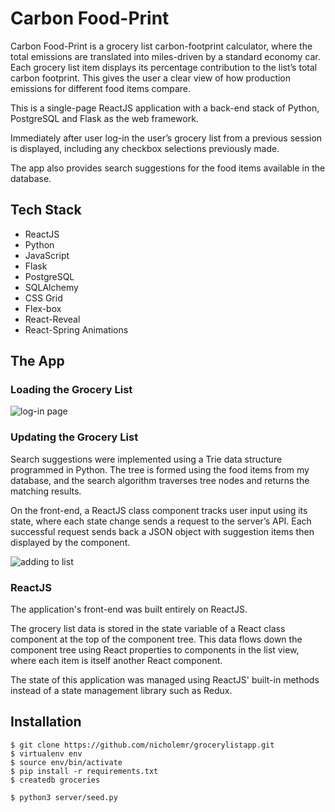 # Carbon Food-Print

Carbon Food-Print is a grocery list carbon-footprint calculator, where the total emissions are translated into miles-driven by a standard economy car. Each grocery list item displays its percentage contribution to the list’s total carbon footprint. This gives the user a clear view of how production emissions for different food items compare. 

This is a single-page ReactJS application with a back-end stack of Python, PostgreSQL and Flask as the web framework.

Immediately after user log-in the user’s grocery list from a previous session is displayed, including any checkbox selections previously made. 

The app also provides search suggestions for the food items available in the database. 

## Tech Stack
- ReactJS
- Python
- JavaScript
- Flask
- PostgreSQL
- SQLAlchemy
- CSS Grid
- Flex-box
- React-Reveal
- React-Spring Animations

## The App
### Loading the Grocery List

![log-in page](https://github.com/nicholemr/grocerylistapp/blob/master/READme/login.gif)


### Updating the Grocery List

Search suggestions were implemented using a Trie data structure programmed in Python. The tree is formed using the food items from my database, and the search algorithm traverses tree nodes and returns the matching results.

On the front-end, a ReactJS class component tracks user input using its state, where each state change sends a request to the server’s API. Each successful request sends back a JSON object with suggestion items then displayed by the component.


![adding to list](https://github.com/nicholemr/grocerylistapp/blob/master/READme/addingItems.gif)

### ReactJS

The application's front-end was built entirely on ReactJS.

The grocery list data is stored in the state variable of a React class component at the top of the component tree. This data flows down the component tree using React properties to components in the list view, where each item is itself another React component. 

The state of this application was managed using ReactJS' built-in methods instead of a state management library such as Redux.

## Installation
```
$ git clone https://github.com/nicholemr/grocerylistapp.git
$ virtualenv env
$ source env/bin/activate
$ pip install -r requirements.txt
$ createdb groceries

$ python3 server/seed.py
```